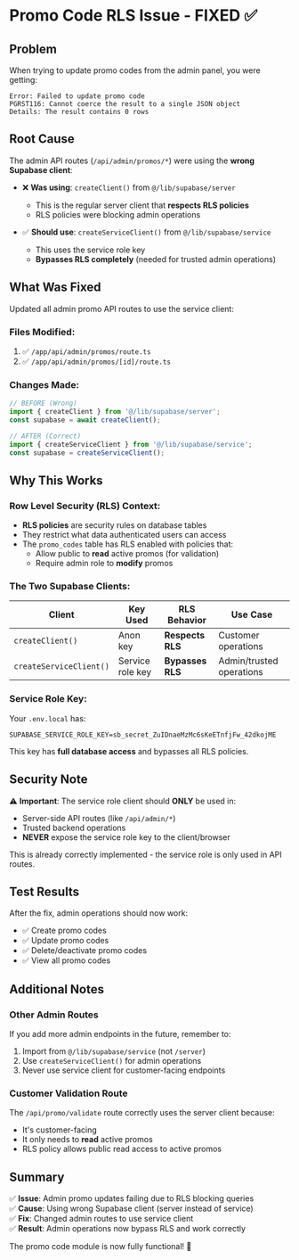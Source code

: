 # Promo Code RLS Issue - FIXED ✅

## Problem

When trying to update promo codes from the admin panel, you were getting:

```
Error: Failed to update promo code
PGRST116: Cannot coerce the result to a single JSON object
Details: The result contains 0 rows
```

## Root Cause

The admin API routes (`/api/admin/promos/*`) were using the **wrong Supabase client**:

- ❌ **Was using**: `createClient()` from `@/lib/supabase/server`
  - This is the regular server client that **respects RLS policies**
  - RLS policies were blocking admin operations
  
- ✅ **Should use**: `createServiceClient()` from `@/lib/supabase/service`
  - This uses the service role key
  - **Bypasses RLS completely** (needed for trusted admin operations)

## What Was Fixed

Updated all admin promo API routes to use the service client:

### Files Modified:
1. ✅ `/app/api/admin/promos/route.ts`
2. ✅ `/app/api/admin/promos/[id]/route.ts`

### Changes Made:
```typescript
// BEFORE (Wrong)
import { createClient } from '@/lib/supabase/server';
const supabase = await createClient();

// AFTER (Correct)
import { createServiceClient } from '@/lib/supabase/service';
const supabase = createServiceClient();
```

## Why This Works

### Row Level Security (RLS) Context:
- **RLS policies** are security rules on database tables
- They restrict what data authenticated users can access
- The `promo_codes` table has RLS enabled with policies that:
  - Allow public to **read** active promos (for validation)
  - Require admin role to **modify** promos

### The Two Supabase Clients:

| Client | Key Used | RLS Behavior | Use Case |
|--------|----------|--------------|----------|
| `createClient()` | Anon key | **Respects RLS** | Customer operations |
| `createServiceClient()` | Service role key | **Bypasses RLS** | Admin/trusted operations |

### Service Role Key:
Your `.env.local` has:
```
SUPABASE_SERVICE_ROLE_KEY=sb_secret_ZuIDnaeMzMc6sKeETnfjFw_42dkojME
```
This key has **full database access** and bypasses all RLS policies.

## Security Note

⚠️ **Important**: The service role client should **ONLY** be used in:
- Server-side API routes (like `/api/admin/*`)
- Trusted backend operations
- **NEVER** expose the service role key to the client/browser

This is already correctly implemented - the service role is only used in API routes.

## Test Results

After the fix, admin operations should now work:
- ✅ Create promo codes
- ✅ Update promo codes  
- ✅ Delete/deactivate promo codes
- ✅ View all promo codes

## Additional Notes

### Other Admin Routes
If you add more admin endpoints in the future, remember to:
1. Import from `@/lib/supabase/service` (not `/server`)
2. Use `createServiceClient()` for admin operations
3. Never use service client for customer-facing endpoints

### Customer Validation Route
The `/api/promo/validate` route correctly uses the server client because:
- It's customer-facing
- It only needs to **read** active promos
- RLS policy allows public read access to active promos

## Summary

✅ **Issue**: Admin promo updates failing due to RLS blocking queries  
✅ **Cause**: Using wrong Supabase client (server instead of service)  
✅ **Fix**: Changed admin routes to use service client  
✅ **Result**: Admin operations now bypass RLS and work correctly  

The promo code module is now fully functional! 🎉
